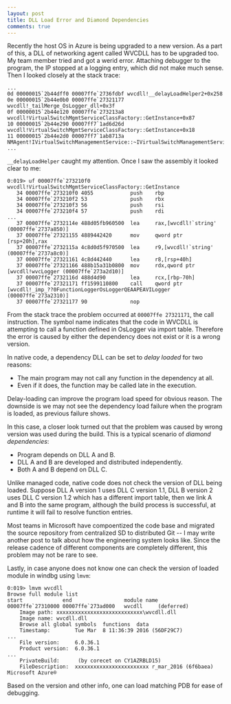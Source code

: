 ```yaml
---
layout: post
title: DLL Load Error and Diamond Dependencies
comments: true
---
```


Recently the host OS in Azure is being upgraded to a new version.  As a part of this, a DLL of networking agent called
WVCDLL has to be upgraded too.  My team member tried and got a werid error.  Attaching debugger to the program, the IP
stopped at a logging entry, which did not make much sense.  Then I looked closely at the stack trace:

    ...
    0d 00000015`2b44dff0 00007ffe`2736fdbf wvcdll!__delayLoadHelper2+0x258
    0e 00000015`2b44e0b0 00007ffe`27321177 wvcdll!_tailMerge_OsLogger_dll+0x3f
    0f 00000015`2b44e120 00007ffe`273213a8 wvcdll!VirtualSwitchMgmtServiceClassFactory::GetInstance+0x87
    10 00000015`2b44e290 00007ff7`1ad6d26d wvcdll!VirtualSwitchMgmtServiceClassFactory::GetInstance+0x18
    11 00000015`2b44e2d0 00007ff7`1ab8713a NMAgent!IVirtualSwitchManagementService::~IVirtualSwitchManagementService+0x5dd
    ...

`__delayLoadHelper` caught my attention.  Once I saw the assembly it looked clear to me:

    0:019> uf 00007ffe`273210f0
    wvcdll!VirtualSwitchMgmtServiceClassFactory::GetInstance
       34 00007ffe`273210f0 4055            push    rbp
       34 00007ffe`273210f2 53              push    rbx
       34 00007ffe`273210f3 56              push    rsi
       34 00007ffe`273210f4 57              push    rdi
    ...
       37 00007ffe`2732114e 488d05fb960500  lea     rax,[wvcdll!`string' (00007ffe`2737a850)]
       37 00007ffe`27321155 4889442420      mov     qword ptr [rsp+20h],rax
       37 00007ffe`2732115a 4c8d0d5f970500  lea     r9,[wvcdll!`string' (00007ffe`2737a8c0)]
       37 00007ffe`27321161 4c8d442440      lea     r8,[rsp+40h]
       37 00007ffe`27321166 488b15a31b0800  mov     rdx,qword ptr [wvcdll!wvcLogger (00007ffe`273a2d10)]
       37 00007ffe`2732116d 488d4d90        lea     rcx,[rbp-70h]
       37 00007ffe`27321171 ff1599110800    call    qword ptr [wvcdll!_imp_??0FunctionLoggerOsLoggerQEAAPEAVILogger (00007ffe`273a2310)]
       37 00007ffe`27321177 90              nop

From the stack trace the problem occurred at `00007ffe 27321171`, the call instruction.  The symbol name indicates that
the code in WVCDLL is attempting to call a function defined in OsLogger via import table.  Therefore the error is caused
by either the dependency does not exist or it is a wrong version.

In native code, a dependency DLL can be set to *delay loaded* for two reasons:
* The main program may not call any function in the dependency at all.
* Even if it does, the function may be called late in the execution.

Delay-loading can improve the program load speed for obvious reason.  The downside is we may not see the dependency load
failure when the program is loaded, as previous failure shows.

In this case, a closer look turned out that the problem was caused by wrong version was used during the build.  This is
a typical scenario of *diamond dependencies*:
* Program depends on DLL A and B.
* DLL A and B are developed and distributed independently.
* Both A and B depend on DLL C.

Unlike managed code, native code does not check the version of DLL being loaded.  Suppose DLL A version 1 uses DLL C
version 1.1, DLL B version 2 uses DLL C version 1.2 which has a different import table, then we link A and B into the
same program, although the build process is successful, at runtime it will fail to resolve function entries.

Most teams in Microsoft have compoentized the code base and migrated the source repository from centralized SD to
distributed Git -- I may write another post to talk about how the engineering system looks like.  Since the release
cadence of different components are completely different, this problem may not be rare to see.

Lastly, in case anyone does not know one can check the version of loaded module in windbg using `lmvm`:

    0:019> lmvm wvcdll
    Browse full module list
    start             end                 module name
    00007ffe`27310000 00007ffe`273ad000   wvcdll     (deferred)             
        Image path: xxxxxxxxxxxxxxxxxxxxxxxxxxxx\wvcdll.dll
        Image name: wvcdll.dll
        Browse all global symbols  functions  data
        Timestamp:        Tue Mar  8 11:36:39 2016 (56DF29C7)
    ...
        File version:     6.0.36.1
        Product version:  6.0.36.1
    ...
        PrivateBuild:      (by corecet on CY1AZRBLD15)
        FileDescription:  xxxxxxxxxxxxxxxxxxxxxxxx r_mar_2016 (6f6baea) Microsoft Azure®

Based on the version and other info, one can load matching PDB for ease of debugging.

